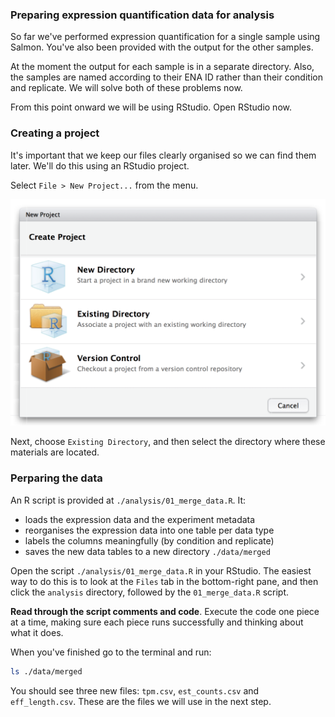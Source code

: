 ### Preparing expression quantification data for analysis

So far we've performed expression quantification for a single sample using Salmon. You've also been provided with the output for the other samples.

At the moment the output for each sample is in a separate directory. Also, the samples are named according to their ENA ID rather than their condition and replicate. We will solve both of these problems now.

From this point onward we will be using RStudio. Open RStudio now.

### Creating a project

It's important that we keep our files clearly organised so we can find them later. We'll do this using an RStudio project.

Select `File > New Project...` from the menu.

![](../assets/rstudio_new_project.png)

Next, choose `Existing Directory`, and then select the directory where these materials are located.

### Perparing the data

An R script is provided at `./analysis/01_merge_data.R`. It:

- loads the expression data and the experiment metadata
- reorganises the expression data into one table per data type
- labels the columns meaningfully (by condition and replicate)
- saves the new data tables to a new directory `./data/merged`

Open the script `./analysis/01_merge_data.R` in your RStudio. The easiest way to do this is to look at the `Files` tab in the bottom-right pane, and then click the `analysis` directory, followed by the `01_merge_data.R` script.

**Read through the script comments and code**. Execute the code one piece at a time, making sure each piece runs successfully and thinking about what it does.

When you've finished go to the terminal and run:

```bash
ls ./data/merged
```

You should see three new files: `tpm.csv`, `est_counts.csv` and `eff_length.csv`. These are the files we will use in the next step.
